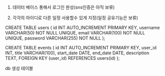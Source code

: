 1. 데이터 베이스 통해서 로그인 완성(sns인증은 아직 보류)

2. 각각의 아이디로 다른 일정 사용할수 있게 지정(일정 공유기능은 보류)


CREATE TABLE users (
    id INT AUTO_INCREMENT PRIMARY KEY,
    username VARCHAR(50) NOT NULL UNIQUE,
    email VARCHAR(100) NOT NULL UNIQUE,
    password VARCHAR(255) NOT NULL
);

CREATE TABLE events (
    id INT AUTO_INCREMENT PRIMARY KEY,
    user_id INT,
    title VARCHAR(100),
    start_date DATE,
    end_date DATE,
    description TEXT,
    FOREIGN KEY (user_id) REFERENCES users(id)
);

db 생성 테이블
